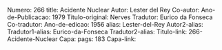 Numero: 266
title: Acidente Nuclear
Autor: Lester del Rey
Co-autor: 
Ano-de-Publicacao: 1979
Titulo-original: Nerves
Tradutor: Eurico da Fonseca
Co-tradutor: 
Ano-de-edicao: 1956
alias: Lester-del-Rey
Autor2-alias: 
Tradutor1-alias: Eurico-da-Fonseca
Tradutor2-alias: 
Titulo-link: 266-Acidente-Nuclear
Capa: 
pags: 183
Capa-link: 